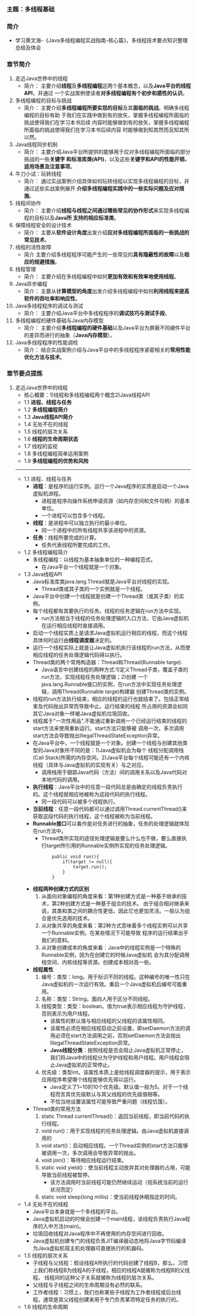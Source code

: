 ### 主题：多线程基础

### 简介
   + 学习黄文海-《Java多线程编程实战指南-核心篇》，多线程技术要点知识整理总结及体会

### 章节简介
   1. 走近Java世界中的线程
        - 简介：
        主要介绍**线程**及**多线程编程**这两个基本概念，以及**Java平台的线程API**，并通过
        一个实战案例使读者**对多线程编程有个初步和感性的认识**。
   2. 多线程编程的目标与挑战
        - 简介：
        主要介绍**多线程编程所要实现的目标**及其**面临的挑战**。明确多线程编程的目标有助
        于我们在实践中做到有的放矢，掌握多线程编程所面临的挑战使得我们在学习本书后续
        内容时能够做到有的放矢，掌握多线程编程所面临的挑战使得我们在学习本书后续内容
        时能够做到知其然而且知其所以然。
   3. Java线程同步机制
        - 简介：
        主要介绍Java平台所提供的能够用于应对多线程编程所面临的部分挑战的一些**关键字
        和标准库类(API)**，以及这些**关键字和API的性能开销、适用场景及注意事项**。
   4. 牛刀小试：玩转线程
        - 简介：
        通过实战案例介绍具体如何玩转线程以实现多线程编程的目标，并通过这些实战案例展开
        **介绍多线程编程实践中的一些实际问题及应对措施**。
   5. 线程间协作
        - 简介：
        主要介绍**线程与线程之间通过哪些常见的协作形式**来实现多线程编程的目标以及**Java所
        支持的相应标准类**。
   6. 保障线程安全的设计技术
        - 简介：
        主要从**软件设计角度**出发介绍**应对多线程编程所面临的一些挑战的常见技术**。
   7. 线程的活性故障
        - 简介
        主要介绍多线程程序可能产生的一些常见的**具有隐蔽性的故障**以及**相应的规避措施**。
   8. 线程管理
        - 简介：
        主要介绍在多线程编程中如何**更加有效和有效率地使用线程**。
   9. Java异步编程
        - 简介：
        主要从**计算模型的角度**出发介绍多线程编程中如何**利用线程来提高软件的吞吐率和响应性**。
   10. Java多线程程序的调试与测试
        - 简介：
        主要介绍Java平台中多线程程序的**调试技巧与测试手段**。
   11. 多线程编程的硬件基础与Java内存模型
        - 简介：
        主要介绍**多线程编程的硬件基础**以及Java平台为屏蔽不同硬件平台的差异而进行的抽象（**Java内存模型**）。
   12. Java多线程程序的性能调校
        - 简介：
        结合实战案例介绍与Java平台中的多线程程序紧密相关的**常用性能优化方法与技术**。
        
### 章节要点提炼
   1. 走近Java世界中的线程
        - 核心概要：1)线程和多线程编程两个概念2)Java线程API
        - 1.1 **进程、线程与任务**
        - 1.2 **多线程编程简介**
        - 1.3 **Java线程API简介**
        - 1.4 无处不在的线程
        - 1.5 线程的层次关系
        - 1.6 **线程的生命周期状态**
        - 1.7 线程的监视
        - 1.8 多线程编程简单运用案例
        - 1.9 **多线程编程的优势和风险**
        ---
        - 1.1 进程、线程与任务
            - **进程**：是程序的运行实例。运行一个Java程序的实质是启动一个Java虚拟机进程。
                - 进程是程序向操作系统申请资源（如内存空间和文件句柄）的基本单位。
                - 一个进程可以包含多个线程。
            - **线程**：是进程中可以独立执行的最小单位。
                - 同一个进程中的所有线程共享该进程中的资源。
            - **任务**：线程所要完成的计算。
                - 任务代表线程所要完成的工作。
        - 1.2 多线程编程简介
            - 多线程编程：以线程为基本抽象单位的一种编程范式。
                - 在Java平台一个线程就是一个对象。
        - 1.3 Java线程API
            - Java标准库类java.lang.Thread就是Java平台对线程的实现。
                - Thread类或其子类的一个实例就是一个线程。
            - Java平台中创建一个线程就是创建一个Thread类（或其子类）的实例。
            - 每个线程都有其要执行的任务。线程的任务逻辑在run方法中实现。
                - run方法相当于线程的任务处理逻辑的入口方法，它由Java虚拟机在运行相应线程时直接调用。
            - 启动一个线程实质上是请求Java虚拟机运行相应的线程，而这个线程具体何时运行由**线程调度器**决定的。
            - 运行一个线程实际上就是让Java虚拟机执行该线程的run方法，从而使相应线程的任务处理逻辑代码得以执行。
            - Thread类的两个常用构造器：Thread和Thread(Runnable targe).
                - Java语言中创建线程的两种方式:1)定义Thread子类，覆盖子类的run方法，实现线程任务处理逻辑；2)创建
                一个java.lang.Runnable接口的实例，在run方法中实现任务处理逻辑，调用Thread(Runnable targe)构建器
                创建Thread类的实例。
            - 线程的run方法执行结束，相应的线程的运行也就结束了。包括正常结束及代码抛出异常而导致中止。运行结束的线程
                所占用的资源会如同其它Java对象一样被Java虚拟机垃圾回收。
            - 线程属于"一次性用品",不能通过重新调用一个已经运行结束的线程的start方法来使用重新运行。start方法只能够被
            调用一次，多次调用start方法会导致抛出IllegalThreadStateException异常。
            - 在Java平台中，一个线程就是一个对象。创建一个线程与创建其他类型的Java对象所不同的是：1)Java虚拟机会为每个
            线程分配调用栈(Call Stack)所需的内存空间。2)Java平台每个线程可能还有一个内核线程（具体与Java虚拟机的实现有关）与之对应。
                - 调用栈用于跟踪Java代码（方法）间的调用关系以及Java代码对本地代码的调用。
            - **执行线程**：Java平台中的任意一段代码总是由确定的线程负责执行的。这个线程就相应地被称为这段代码的执行线程。
                - 同一段代码可以被多个线程执行。
            - **当前线程**：任意一段代码都可以通过调用Thread.currentThread()来获取这段代码的执行线程，这个线程被称为当前线程。
            - **Runnable接口**可以看作是对任务进行的抽象，任务的处理逻辑就体现在run方法中。
                - Thread类所实现的途径处理逻辑是要么什么也不做，要么直接执行target所引用的Runnable实例所实现的任务处理逻辑。
                    ```
                        public void run(){
                            if(target != null){
                                target.run();
                            }
                        }
                    ```
            - **线程两种创建方式的区别**
                1. 从面向对象编程的角度来看：第1种创建方式是一种基于继承的技术，第2种创建方式是一种基于组合的技术。
                 由于组合相对继承来说，其类和类之间的耦合性更低，因此它也更加灵活。一般认为组合是优先选用的技术。
                2. 从对象共享的角度来看：第2种方式意味着多个线程实例可以共享一个Runnable实例。在某些情况下可能导致
                 程序的运行结果出乎我们的意料。
                3. 从对象创建成本的角度来看：Java中的线程实例是一个特殊的Runnable实例，因为在创建它的时候Java虚拟机
                 会为其分配调用栈空间、内核线程等资源。创建成本相对高一些。
            - **线程属性**
                1. 编号：类型：long。用于标识不同的线程。这种编号的唯一性只在Java虚拟机的一次运行有效。重启一个Java虚拟机后编号可能重用。
                2. 名称：类型：String。面向人用于区分不同线程。
                3. 线程类型：类型：boolean。值为true表示相应线程为守护线程，否则表示为用户线程。
                    - 该属性的默认值与相应线程的父线程的该属性相同。
                    - 该属性必须在相应线程启动之前设置，即setDaemon方法的调用必须在start方法调用之前，否则setDaemon方法会抛出IllegalThreadStateException异常。
                    - **Java线程分类**：按照线程是否会阻止Java虚拟机正常停止，我们将Java中的线程分为守护线程和用户线程。用户线程会阻止Java虚拟机的正常停止。
                4. 优先级：类型int。该属性本质上是给线程调度器的提示，用于表示应用程序希望哪个线程能够优先得以运行。
                    - Java定义了1~10的10个优先级。默认值一般为5。对于一个线程而言其优先级默认与其父线程的优先级值相等。
                    - 不恰当地设置该属性可能导致严重问题（线程饥饿）。
            - Thread类的常用方法
                1. static Thread currentThread()：返回当前线程，即当前代码的执行线程。
                2. void run()：用于实现线程的任务处理逻辑。由Java虚拟机直接调用的
                3. void start()：启动相应线程。一个Thread实例的start方法只能够被调用一次，多次调用会导致异常的抛出。
                4. void join()：等待相应线程运行结束。
                5. static void yield()：使当前线程主动放弃其对处理器的占用，可能导致当前线程被暂停。
                    - 该方法调用时当前线程可能仍然继续运动（视系统当前的运行状况而定）
                6. static void sleep(long millis)：使当前线程休眠指定的时间。
        - 1.4 无处不在的线程 
            - Java平台本身就是一个多线程的平台。
            - Java虚拟机启动的时候会创建一个main线程，该线程负责执行Java程序的入中方法(main)。
            - 垃圾回收线程对Java程序中不再使用的内存空间进行回收。
            - Java虚拟机创建专门的线程负责JIT编译器动态地将Java字节码编译为Java虚拟机宿主机处理器可直接执行的机器码。
        - 1.5 线程的层次关系
            - 子线程与父线程：假设线程A所执行的代码创建了线程B，那么，习惯上我们称线程B为线程A的子线程，相应的线程A就被称为线程B的父线程。
            线程间的这种父子关系就被称为线程的层次关系。
            - 父线程与子线程之间的生命周期没有必然的联系。
            - 工作者线程：习惯上，我们也称某些子线程为工作者线程或后台线程。通常是其父线程创建来用于专门负责某项特定任务的执行的。
        - 1.6 线程的生命周期
            